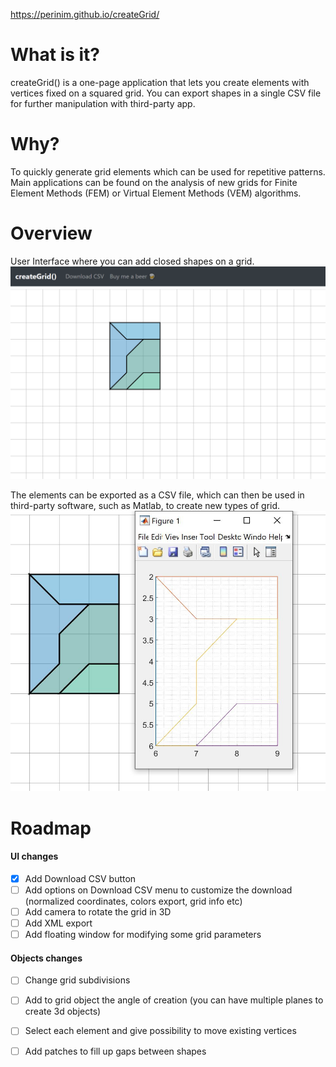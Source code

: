https://perinim.github.io/createGrid/
# What is it?
createGrid() is a one-page application that lets you create elements with vertices fixed on a squared grid. You can export shapes in a single CSV file for further manipulation with third-party app.

# Why?
To quickly generate grid elements which can be used for repetitive patterns. Main applications can be found on the analysis of new grids for Finite Element Methods (FEM) or Virtual Element Methods (VEM) algorithms. 

# Overview
User Interface where you can add closed shapes on a grid.
![overviewgrid](img_readme/overview_grid.PNG?raw=true "Overview Grid")

The elements can be exported as a CSV file, which can then be used in third-party software, such as Matlab, to create new types of grid.
![matlabplot](img_readme/matlab_plot.JPG?raw=true "Matlab Plot")

# Roadmap
#### UI changes
- [x] Add Download CSV button
- [ ] Add options on Download CSV menu to customize the download (normalized coordinates, colors export, grid info etc)
- [ ] Add camera to rotate the grid in 3D
- [ ] Add XML export
- [ ] Add floating window for modifying some grid parameters
#### Objects changes
- [ ] Change grid subdivisions
- [ ] Add to grid object the angle of creation (you can have multiple planes to create 3d objects)
- [ ] Select each element and give possibility to move existing vertices
- [ ] Add patches to fill up gaps between shapes

